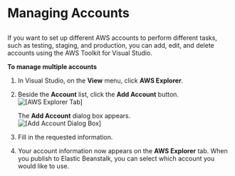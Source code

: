 # Managing Accounts<a name="create_deploy_NET.accounts"></a>

## <a name="create_deploy_NET.accounts.details"></a>

If you want to set up different AWS accounts to perform different tasks, such as testing, staging, and production, you can add, edit, and delete accounts using the AWS Toolkit for Visual Studio\.

**To manage multiple accounts**

1.  In Visual Studio, on the **View** menu, click **AWS Explorer**\.

1.  Beside the **Account** list, click the **Add Account** button\.   
![\[AWS Explorer Tab\]](http://docs.aws.amazon.com/elasticbeanstalk/latest/dg/images/aeb-aws-explorer-tab.png)

    The **Add Account** dialog box appears\.   
![\[Add Account Dialog Box\]](http://docs.aws.amazon.com/elasticbeanstalk/latest/dg/images/aeb-vs-add-account.png)

1. Fill in the requested information\. 

1.  Your account information now appears on the **AWS Explorer** tab\. When you publish to Elastic Beanstalk, you can select which account you would like to use\. 
